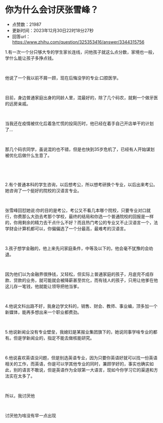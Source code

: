 # 你为什么会讨厌张雪峰？
- 点赞数：21987
- 更新时间：2023年12月30日22时18分27秒
- 回答url：https://www.zhihu.com/question/325353416/answer/3344315756
<body>
 <p data-pid="6rF93HM9">1.有一次一个分只够大专的学生家长连线，问他孩子就这么点分数，家境也一般，学什么能让孩子多挣点钱。</p>
 <p class="ztext-empty-paragraph"><br></p>
 <p data-pid="6gR2Vtu2">他说了一个我以前不屑一顾，现在后悔没学的专业:口腔医学。</p>
 <p class="ztext-empty-paragraph"><br></p>
 <p data-pid="tdrNqh7v">目前，身边普通家庭出身的同龄人里，混最好的，除了几个码农，就剩一个做牙医的远房亲戚。</p>
 <p class="ztext-empty-paragraph"><br></p>
 <p data-pid="dx9IgQ0A">当我还在疫情被优化后着急忙慌的投简历时，他已经在着手自己开店单干的计划了…</p>
 <p class="ztext-empty-paragraph"><br></p>
 <p data-pid="eJ5DZ-m6">那几个码农同学，虽说混的也不错，但是也快到35岁危机了，已经有人开始谋划被优化后做什么生意了。</p>
 <p class="ztext-empty-paragraph"><br></p>
 <p class="ztext-empty-paragraph"><br></p>
 <p data-pid="sVqICi-a">2.有个普通本科的学生咨询，以后想考公，所以想考研换个专业，以后出来考公。她咨询了一个挺好的院校的汉语言专业。</p>
 <p class="ztext-empty-paragraph"><br></p>
 <p data-pid="4Kz2_aaO">张雪峰回怼她说:你的目的是考公，考公又不看几本哪个院校，只要专业对口就行，你费那么大劲去考那个学校，最终的结局和你选一个普通院校的回报是一样的，你用剩余的精力去干点什么不好？而且热门考公的专业又不止汉语言一个，法学财会计算机都可以，你偏偏选了一个分最高，最难考的汉语言。</p>
 <p class="ztext-empty-paragraph"><br></p>
 <p data-pid="PvcVr3_D">3.孩子想学金融的，他上来先问家庭条件，中等及以下的，他会毫不犹豫的会劝退。</p>
 <p class="ztext-empty-paragraph"><br></p>
 <p data-pid="VCOZr6ad">因为他们以为金融界很挣钱，又轻松，但实际上普通家庭的孩子，月底完不成存款、贷款的业务，就可能就会被降薪甚至优化，而有钱人的孩子，只用让他爹在他这儿存一笔钱，他就能让领导把他当爹。</p>
 <p class="ztext-empty-paragraph"><br></p>
 <p data-pid="B_yLnnpY">4.他说文科出路不好，我身边学文科的，销售、财会、教师、事业编，顶多加一个新媒体，能再多想出来一个职业都费劲。</p>
 <p class="ztext-empty-paragraph"><br></p>
 <p data-pid="C9_oU5eJ">5.他说新闻业没有专业壁垒，我媳妇是某报业集团旗下的，她说同事学啥专业的都有。但是学新闻业的，指定不能去做核能研究。</p>
 <p class="ztext-empty-paragraph"><br></p>
 <p data-pid="mjRuW9c5">6.他说喜欢英语没问题，但是别选英语专业，因为只要你英语好就可以找一份英语相关的工作，而英语，你是可以学其他专业的同时，兼顾学好的，事实也确实如此，别的语言不敢说，但是英语作为全球第一大语言，现如今你学习它的渠道和方法实在太多了。</p>
 <p class="ztext-empty-paragraph"><br></p>
 <p data-pid="sLhgdK5U">所以，我讨厌他</p>
 <p class="ztext-empty-paragraph"><br></p>
 <p data-pid="W2yum5ke">讨厌他为啥没有早一点出现</p>
 <p></p>
 <p></p>
 <p></p>
 <p></p>
</body>